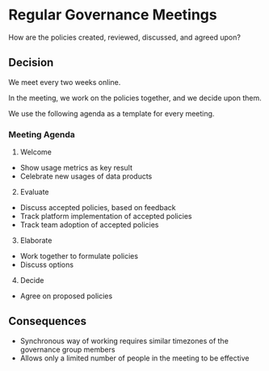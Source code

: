 # Regular Governance Meetings

How are the policies created, reviewed, discussed, and agreed upon?

## Decision

We meet every two weeks online.

In the meeting, we work on the policies together, and we decide upon them.

We use the following agenda as a template for every meeting.

### Meeting Agenda

1. Welcome
  - Show usage metrics as key result
  - Celebrate new usages of data products
2. Evaluate
  - Discuss accepted policies, based on feedback
  - Track platform implementation of accepted policies
  - Track team adoption of accepted policies
3. Elaborate
  - Work together to formulate policies
  - Discuss options
4. Decide
  - Agree on proposed policies

## Consequences

- Synchronous way of working requires similar timezones of the governance group members
- Allows only a limited number of people in the meeting to be effective
